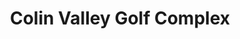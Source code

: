 ---
title: "Colin Valley Golf Complex"
address: "115, Blacks Rd, Belfast, County Antrim BT10 0NF"
tel: "028 9060 1133"
county: "Antrim"
category: "Pitch And Putt"
type: "Content"
lat: "54.563381"
lng: "-6.002061"
---